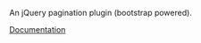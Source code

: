 An jQuery pagination plugin (bootstrap powered).


[Documentation](http://esimakin.github.io/twbs-pagination/)